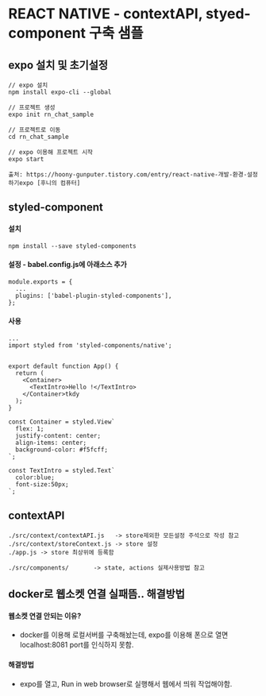 # REACT NATIVE - contextAPI, styed-component 구축 샘플

## expo 설치 및 초기설정

```
// expo 설치
npm install expo-cli --global

// 프로젝트 생성
expo init rn_chat_sample

// 프로젝트로 이동
cd rn_chat_sample

// expo 이용해 프로젝트 시작
expo start

출처: https://hoony-gunputer.tistory.com/entry/react-native-개발-환경-설정하기expo [후니의 컴퓨터]
```

## styled-component

#### 설치

```
npm install --save styled-components
```

#### 설정 - babel.config.js에 아래소스 추가

```
module.exports = {
  ...
  plugins: ['babel-plugin-styled-components'],
};
```

#### 사용

```
...
import styled from 'styled-components/native';


export default function App() {
  return (
    <Container>
      <TextIntro>Hello !</TextIntro>
    </Container>tkdy
  );
}

const Container = styled.View`
  flex: 1;
  justify-content: center;
  align-items: center;
  background-color: #f5fcff;
`;

const TextIntro = styled.Text`
  color:blue;
  font-size:50px;
`;
```

## contextAPI

```
./src/context/contextAPI.js   -> store제외한 모든설정 주석으로 작성 참고
./src/context/storeContext.js -> store 설정
./app.js -> store 최상위에 등록함

./src/components/       -> state, actions 실제사용방법 참고
```

## docker로 웹소켓 연결 실패뜸.. 해결방법

#### 웹소켓 연결 안되는 이유?

- docker를 이용해 로컬서버를 구축해놨는데, expo를 이용해 폰으로 열면 localhost:8081 port를 인식하지 못함.

#### 해결방법

- expo를 열고, Run in web browser로 실행해서 웹에서 띄워 작업해야함.
